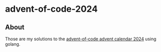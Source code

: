# advent-of-code-2024

## About
Those are my solutions to the [advent-of-code advent calendar 2024](https://adventofcode.com/2024/) using golang.
